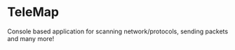 # TeleMap
Console based application for scanning network/protocols, sending packets and many more! 
